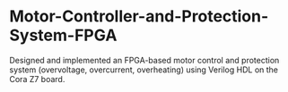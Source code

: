 # Motor-Controller-and-Protection-System-FPGA
Designed and implemented an FPGA-based motor control and protection system (overvoltage, overcurrent, overheating) using Verilog HDL on the Cora Z7 board.
